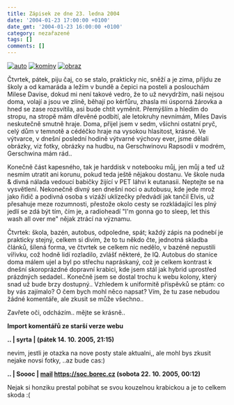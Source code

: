 ```yaml
---
title: Zápisek ze dne 23. ledna 2004
date: '2004-01-23 17:00:00 +0100'
date_gmt: '2004-01-23 16:00:00 +0100'
category: nezařazené
tags: []
comments: []
---
```

<div >  <a href="/assets/migrated/old-images/auto.jpg"><img alt="auto" src="/assets/migrated/old-images/auto.jpg"></a>  <a href="/assets/migrated/old-images/kominy.jpg"><img alt="komíny" src="/assets/migrated/old-images/kominy.jpg"></a>  <a href="/assets/migrated/old-images/obrazek.jpg"><img alt="obraz" src="/assets/migrated/old-images/obrazek.jpg"></a>  </div>
<p>Čtvrtek, pátek, piju čaj, co se stalo, prakticky nic, sněží a je zima, přijdu ze školy a od kamaráda  a ležím v bundě a čepici na posteli a poslouchám Milese Davise, dokud mi není takové vedro,  že to už nevydržím, naši nejsou doma, volají a jsou ve zlíně, běhají po kérfůru, zhasla mi  úsporná žárovka a hned se zase rozsvítila, asi bude chtít vyměnit. Přemýšlím a hledím do stropu,  na stropě mám dřevěné podbití, ale letokruhy nevnímám, Miles Davis neskutečně smutně hraje.  Doma, přijel jsem v sedm, všichni ostatní pryč, celý dům v temnotě a cédéčko hraje na vysokou hlasitost,  krásné. Ve výtvarce, v dnešní poslední hodině výtvarné výchovy ever, jsme dělali obrázky, viz fotky,  obrázky na hudbu, na Gerschwinovu Rapsodii v modrém, Gerschwina mám rád..</p>
<p>Konečně část kapesného, tak je harddisk v notebooku můj, jen můj a teď už nesmím utratit ani korunu,  pokud teda ještě nějakou dostanu. Ve škole nuda &amp; divná nálada vedoucí babičky žijící v PET láhvi  k eutanasii. Neptejte se na vysvětlení. Nekonečně divný sen dnešní noci o autobusu, kde jede mrož jako  řidič a podivná osoba s vizáží uklízečky předvádí jak tančil Elvis, už přesahuje meze rozumnosti,  přestože okolo cesty se rozkládající les plný jedlí se zdá být tím, čím je, a radioheadí  <span class="sed">&quot;I'm gonna go to sleep, let this wash all over me&quot;</span> nějak ztrácí  na významu.</p>
<p>Čtvrtek: škola, bazén, autobus, odpoledne, spát; každý zápis na podnebí je prakticky stejný, celkem  si divím, že to tu někdo čte, jednotná skladba článků, šílená forma, ve čtvrtek se celkem nic nedělo,  v bazéně nepustili vířivku, což hodně lidí rozladilo, zvlášť některé, že IQ. Autobus do stanice doma  málem ujel a byl po střechu napráskaný, což je celkem kontrast k dnešní skoroprázdné dopravní krabici,  kde jsem stál jak hybrid uprostřed prázdných sedadel.. Konečně jsem se dostal trochu k webu kolony,  který snad už bude brzy dostupný.. Vzhledem k uniformitě příspěvků se ptám: co by vás zajímalo? O čem  bych mohl něco napsat? Vím, že tu zase nebudou žádné komentáře, ale zkusit se může všechno..</p>
<p>Zavřete oči, odcházím.. mějte se krásně..</p>
<div class="import-komentaru">
<p><strong>Import komentářů ze starší verze webu</strong></p>
<div class="comment">
<p style="font-weight:bold"><span class="compredmet">..</span> | <span class="comname">syrta</span> |  <a href=""></a> (pátek&nbsp;14.&nbsp;10.&nbsp;2005,&nbsp;21:15)</p>
<p>nevim, jestli je otazka na nove posty stale aktualni,, ale mohl bys zkusit nejake novsi fotky, ..az bude cas:) </p>
</div>
<div class="comment">
<p style="font-weight:bold"><span class="compredmet">..</span> | <span class="comname">Soooc</span> |  <a href="mailto:xsoc@post.cz">mail</a>  <a href="https://soc.borec.cz">https://soc.borec.cz</a> (sobota&nbsp;22.&nbsp;10.&nbsp;2005,&nbsp;00:12)</p>
<p>Nejak si honziku prestal pobihat se svou kouzelnou krabickou a je to celkem skoda :( </p>
</div>
</div>
